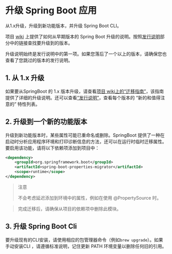 # 升级 Spring Boot 应用
从1.x升级，升级到新功能版本，并升级 Spring Boot CLI。

项目 [wiki](https://github.com/spring-projects/spring-boot/wiki) 上提供了如何从早期版本的 Spring Boot 升级的说明。按照[发行说明](https://github.com/spring-projects/spring-boot/wiki#release-notes)部分中的链接查找要升级到的版本。

升级说明始终是发行说明中的第一项。如果您落后了一个以上的版本，请确保您也查看了您跳过的版本的发行说明。

## 1. 从 1.x 升级

如果要从SpringBoot 的 1.x 版本升级，请查看[项目 wiki上的“迁移指南”](https://github.com/spring-projects/spring-boot/wiki/Spring-Boot-2.0-Migration-Guide)，该指南提供了详细的升级说明。还可以查看[“发行说明”](https://github.com/spring-projects/spring-boot/wiki)，查看每个版本的 “新的和值得注意的” 特性列表。

## 2. 升级到一个新的功能版本

升级到新功能版本时，某些属性可能已重命名或删除。SpringBoot 提供了一种在启动时分析应用程序环境和打印诊断信息的方法，还可以在运行时临时迁移属性。要启用该功能，请将以下依赖项添加到项目中：

```xml
<dependency>
    <groupId>org.springframework.boot</groupId>
    <artifactId>spring-boot-properties-migrator</artifactId>
    <scope>runtime</scope>
</dependency>
```

> 注意
>
> 不会考虑延迟添加到环境中的属性，例如在使用 @PropertySource 时。

> 完成迁移后，请确保从项目的依赖项中删除此模块。



## 3. 升级 Spring Boot Cli

要升级现有的CLI安装，请使用相应的包管理器命令（例如`brew upgrade`）。如果手动安装CLI ，请遵循标准说明，记住更新 PATH 环境变量以删除任何旧的引用。